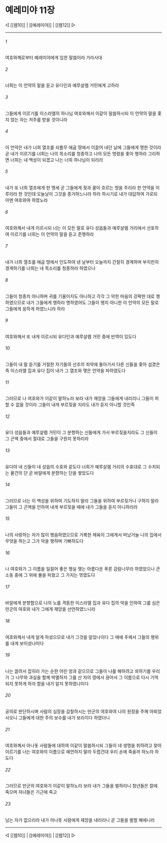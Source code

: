 ﻿# 예레미야 11장

◁ [[렘10]] | [[예레미야]] | [[렘12]] ▷
***

###### 1
여호와께로부터 예레미야에게 임한 말씀이라 가라사대

###### 2
너희는 이 언약의 말을 듣고 유다인과 예루살렘 거민에게 고하라

###### 3
그들에게 이르기를 이스라엘의 하나님 여호와께서 이같이 말씀하시되 이 언약의 말을 좇지 않는 자는 저주를 받을 것이니라

###### 4
이 언약은 내가 너희 열조를 쇠풀무 애굽 땅에서 이끌어 내던 날에 그들에게 명한 것이라 곧 내가 이르기를 너희는 나의 목소리를 청종하고 나의 모든 명령을 좇아 행하라 그리하면 너희는 내 백성이 되겠고 나는 너희 하나님이 되리라

###### 5
내가 또 너희 열조에게 한 맹세 곧 그들에게 젖과 꿀이 흐르는 땅을 주리라 한 언약을 이루리라 한 것인데 오늘날이 그것을 증거하느니라 하라 하시기로 내가 대답하여 가로되 아멘 여호와여 하였노라

###### 6
여호와께서 내게 이르시되 너는 이 모든 말로 유다 성읍들과 예루살렘 거리에서 선포하여 이르기를 너희는 이 언약의 말을 듣고 준행하라

###### 7
내가 너희 열조를 애굽 땅에서 인도하여 낸 날부터 오늘까지 간절히 경계하며 부지런히 경계하기를 너희는 내 목소리를 청종하라 하였으나

###### 8
그들이 청종치 아니하며 귀를 기울이지도 아니하고 각각 그 악한 마음의 강퍅한 대로 행하였으므로 내가 그들에게 행하라 명하였어도 그들이 행치 아니한 이 언약의 모든 말로 그들에게 응하게 하였느니라 하라

###### 9
여호와께서 또 내게 이르시되 유다인과 예루살렘 거민 중에 반역이 있도다

###### 10
그들이 내 말 듣기를 거절한 자기들의 선조의 죄악에 돌아가서 다른 신들을 좇아 섬겼은즉 이스라엘 집과 유다 집이 내가 그 열조와 맺은 언약을 파하였도다

###### 11
그러므로 나 여호와가 이같이 말하노라 보라 내가 재앙을 그들에게 내리리니 그들이 피할 수 없을 것이라 그들이 내게 부르짖을 지라도 내가 듣지 아니할 것인즉

###### 12
유다 성읍들과 예루살렘 거민이 그 분향하는 신들에게 가서 부르짖을지라도 그 신들이 그 곤액 중에서 절대로 그들을 구원치 못하리라

###### 13
유다야 네 신들이 네 성읍의 수효와 같도다 너희가 예루살렘 거리의 수효대로 그 수치되는 물건의 단 곧 바알에게 분향하는 단을 쌓았도다

###### 14
그러므로 너는 이 백성을 위하여 기도하지 말라 그들을 위하여 부르짖거나 구하지 말라 그들이 그 곤액을 인하여 내게 부르짖을 때에 내가 그들을 듣지 아니하리라

###### 15
나의 사랑하는 자가 많이 행음하였으므로 거룩한 제육이 그에게서 떠났거늘 나의 집에서 무엇을 하는고 그가 악을 행하며 기뻐하도다

###### 16
나 여호와가 그 이름을 일컬어 좋은 행실 맺는 아름다운 푸른 감람나무라 하였었으나 큰 소동 중에 그 위에 불을 피웠고 그 가지는 꺾였도다

###### 17
바알에게 분향함으로 나의 노를 격동한 이스라엘 집과 유다 집의 악을 인하여 그를 심은 만군의 여호와 내가 그에게 재앙을 선언하였느니라

###### 18
여호와께서 내게 알게 하셨으므로 내가 그것을 알았나이다 그 때에 주께서 그들의 행위를 내게 보이셨나이다

###### 19
나는 끌려서 잡히러 가는 순한 어린 양과 같으므로 그들이 나를 해하려고 꾀하기를 우리가 그 나무와 과실을 함께 박멸하자 그를 산 자의 땅에서 끊어서 그 이름으로 다시 기억되지 못하게 하자 함을 내가 알지 못하였나이다

###### 20
공의로 판단하시며 사람의 심장을 감찰하시는 만군의 여호와여 나의 원정을 주께 아뢰었사오니 그들에게 대한 주의 보수를 내가 보리이다 하였더니

###### 21
여호와께서 아나돗 사람들에 대하여 이같이 말씀하시되 그들이 네 생명을 취하려고 찾아 이르기를 너는 여호와의 이름으로 예언하지 말라 두렵건대 우리 손에 죽을까 하노라 하도다

###### 22
그러므로 만군의 여호와가 이같이 말하노라 보라 내가 그들을 벌하리니 청년들은 칼에 죽으며 자녀들은 기근에 죽고

###### 23
남는 자가 없으리라 내가 아나돗 사람에게 재앙을 내리리니 곧 그들을 벌할 해에니라

***
◁ [[렘10]] | [[예레미야]] | [[렘12]] ▷